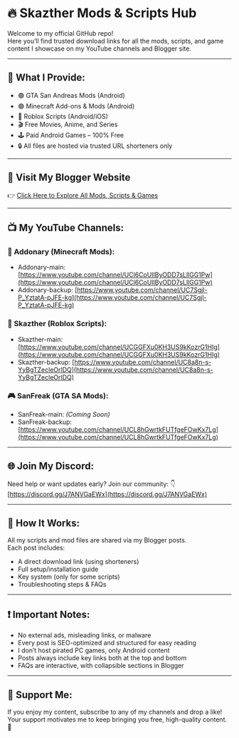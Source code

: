 # 🔥 Skazther Mods & Scripts Hub

Welcome to my official GitHub repo!  
Here you’ll find trusted download links for all the mods, scripts, and game content I showcase on my YouTube channels and Blogger site.

---

## 📌 What I Provide:

- 🟢 GTA San Andreas Mods (Android)
- 🟣 Minecraft Add-ons & Mods (Android)
- 🔴 Roblox Scripts (Android/iOS)
- 🎬 Free Movies, Anime, and Series
- 🕹️ Paid Android Games – 100% Free
- 🔒 All files are hosted via trusted URL shorteners only

---

## 🔗 Visit My Blogger Website
👉 [Click Here to Explore All Mods, Scripts & Games](https://skazther.blogspot.com)

---

## 📺 My YouTube Channels:

### 🧱 Addonary (Minecraft Mods):
- Addonary-main: [https://www.youtube.com/channel/UCl6CoUlIByODD7sLllGG1Pw](https://www.youtube.com/channel/UCl6CoUlIByODD7sLllGG1Pw)
- Addonary-backup: [https://www.youtube.com/channel/UC7Sgjl-P_YztatA-pJFE-kg](https://www.youtube.com/channel/UC7Sgjl-P_YztatA-pJFE-kg)

### 🧠 Skazther (Roblox Scripts):
- Skazther-main: [https://www.youtube.com/channel/UCGGFXu0KH3US9kKozrG1HIg](https://www.youtube.com/channel/UCGGFXu0KH3US9kKozrG1HIg)
- Skazther-backup: [https://www.youtube.com/channel/UC8a8n-s-YyBgTZecleOrlDQ](https://www.youtube.com/channel/UC8a8n-s-YyBgTZecleOrlDQ)

### 🎮 SanFreak (GTA SA Mods):
- SanFreak-main: *(Coming Soon)*
- SanFreak-backup: [https://www.youtube.com/channel/UCL8hGwrtkFUTfgeFOwKx7Lg](https://www.youtube.com/channel/UCL8hGwrtkFUTfgeFOwKx7Lg)

---

## 🌐 Join My Discord:
Need help or want updates early? Join our community:
👇 [https://discord.gg/J7ANVGaEWx](https://discord.gg/J7ANVGaEWx)

---

## 🧠 How It Works:

All my scripts and mod files are shared via my Blogger posts.  
Each post includes:
- A direct download link (using shorteners)
- Full setup/installation guide
- Key system (only for some scripts)
- Troubleshooting steps & FAQs

---

## ❗ Important Notes:

- No external ads, misleading links, or malware
- Every post is SEO-optimized and structured for easy reading
- I don’t host pirated PC games, only Android content
- Posts always include key links both at the top and bottom
- FAQs are interactive, with collapsible sections in Blogger

---

## 🤝 Support Me:

If you enjoy my content, subscribe to any of my channels and drop a like!  
Your support motivates me to keep bringing you free, high-quality content. 💖
